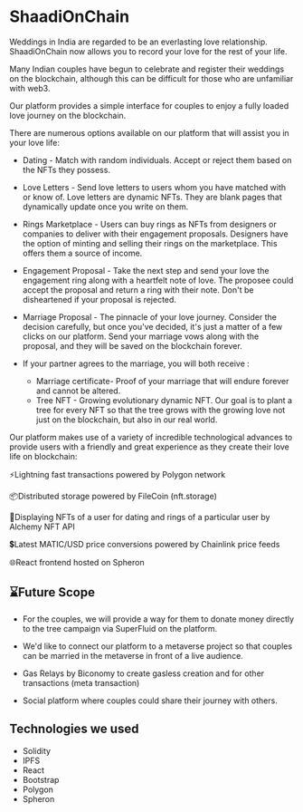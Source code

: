 # ShaadiOnChain

Weddings in India are regarded to be an everlasting love relationship. ShaadiOnChain now allows you to record your love for the rest of your life.

Many Indian couples have begun to celebrate and register their weddings on the blockchain, although this can be difficult for those who are unfamiliar with web3.

Our platform provides a simple interface for couples to enjoy a fully loaded love journey on the blockchain.

There are numerous options available on our platform that will assist you in your love life: 

- Dating - Match with random individuals. Accept or reject them based on the NFTs they possess. 
    
- Love Letters - Send love letters to users whom you have matched with or know of. Love letters are dynamic NFTs. They are blank pages that dynamically update once you write on them. 
    
- Rings Marketplace - Users can buy rings as NFTs from designers or companies to deliver with their engagement proposals. Designers have the option of minting and selling their rings on the marketplace. This offers them a source of income.
    
- Engagement Proposal - Take the next step and send your love the engagement ring along with a heartfelt note of love. The proposee could accept the proposal and return a ring with their note. Don't be disheartened if your proposal is rejected.
    
- Marriage Proposal - The pinnacle of your love journey. Consider the decision carefully, but once you've decided, it's just a matter of a few clicks on our platform. Send your marriage vows along with the proposal, and they will be saved on the blockchain forever.
    
- If your partner agrees to the marriage, you will both receive :
    - Marriage certificate- Proof of your marriage that will endure forever and cannot be altered.
    - Tree NFT - Growing evolutionary dynamic NFT. Our goal is to plant a tree for every NFT so that the tree grows with the growing love not just on the blockchain, but also in our real world.


Our platform makes use of a variety of incredible technological advances to provide users with a friendly and great experience as they create their love life on blockchain:

⚡Lightning fast transactions powered by Polygon network

📦Distributed storage powered by FileCoin (nft.storage)

📔Displaying NFTs of a user for dating and rings of a particular user by Alchemy NFT API 

💲Latest MATIC/USD price conversions powered by Chainlink price feeds

🌐React frontend hosted on Spheron


## ⌛**Future Scope**

- For the couples, we will provide a way for them to donate money directly to the tree campaign via SuperFluid on the platform.

- We'd like to connect our platform to a metaverse project so that couples can be married in the metaverse in front of a live audience.

- Gas Relays by Biconomy to create gasless creation and for other transactions (meta transaction)

- Social platform where couples could share their journey with others.

## **Technologies we used**
- Solidity 
- IPFS 
- React 
- Bootstrap ​
- Polygon 
- Spheron

